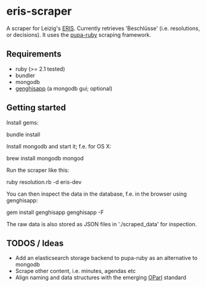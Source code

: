 # eris-scraper

A scraper for Leizig's [ERIS](http://www.leipzig.de/buergerservice-und-verwaltung/stadtrat/ratsinformationssystem-eris/). Currently retrieves 'Beschlüsse' (i.e.
resolutions, or decisions). It uses the [pupa-ruby](https://github.com/opennorth/pupa-ruby) scraping framework.

## Requirements

* ruby (>= 2.1 tested)
* bundler
* mongodb
* [genghisapp](http://genghisapp.com/) (a mongodb gui; optional)

## Getting started

Install gems:

  bundle install

Install mongodb and start it; f.e. for OS X:

  brew install mongodb
  mongod

Run the scraper like this:

  ruby resolution.rb -d eris-dev

You can then inspect the data in the database, f.e. in the browser using genghisapp:

  gem install genghisapp
  genghisapp -F

The raw data is also stored as JSON files in './scraped_data' for
inspection.

## TODOS / Ideas

* Add an elasticsearch storage backend to pupa-ruby as an alternative to mongodb
* Scrape other content, i.e. minutes, agendas etc
* Align naming and data structures with the emerging [OParl](http://oparl.org/) standard
